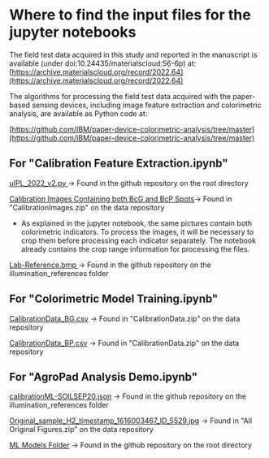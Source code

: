 # Where to find the input files for the jupyter notebooks

The  field  test  data  acquired  in  this  study  and  reported  in  the  manuscript  is  available  (under doi:10.24435/materialscloud:56-6p) at: [https://archive.materialscloud.org/record/2022.64](https://archive.materialscloud.org/record/2022.64)

The algorithms for processing the field test data acquired with the paper-based sensing devices, including image feature extraction and colorimetric analysis, are available as Python code at:

[https://github.com/IBM/paper-device-colorimetric-analysis/tree/master](https://github.com/IBM/paper-device-colorimetric-analysis/tree/master)

## For "Calibration Feature Extraction.ipynb"

[uIPL_2022_v2.py ](https://github.com/IBM/paper-device-colorimetric-analysis/blob/master/uIPL_2022_v2.py)→ Found in the github repository on the root directory

[Calibration Images Containing both BcG and BcP Spots](https://archive.materialscloud.org/record/file?filename=CalibrationImages.zip&record_id=1331)→ Found in "CalibrationImages.zip" on the data repository

* As explained in the jupyter notebook, the same pictures contain both colorimetric indicators. To process the images, it will be necessary to crop them before processing each indicator separately. The notebook already contains the crop range information for processing the files.


[Lab-Reference.bmp ](https://github.com/IBM/paper-device-colorimetric-analysis/blob/master/Illumination_references/Lab-Referece.bmp)→ Found in the github repository on the illumination_references folder

## For "Colorimetric Model Training.ipynb"

[CalibrationData_BG.csv](https://archive.materialscloud.org/record/file?filename=CalibrationData.zip&record_id=1331) → Found in "CalibrationData.zip" on the data repository

[CalibrationData_BP.csv](https://archive.materialscloud.org/record/file?filename=CalibrationData.zip&record_id=1331) → Found in "CalibrationData.zip" on the data repository

## For "AgroPad Analysis Demo.ipynb"

[calibrationML-SOILSEP20.json](https://github.com/IBM/paper-device-colorimetric-analysis/blob/master/Illumination_references/calibrationML-SOILSEP20.json) → Found in the github repository on the illumination_references folder

[Original_sample_H2_timestamp_1616003467_ID_5529.jpg](https://archive.materialscloud.org/record/file?filename=All+Original+Figures.zip&record_id=1331) → Found in "All Original Figures.zip" on the data repository

[ML Models Folder](https://github.com/IBM/paper-device-colorimetric-analysis/tree/master/ML_models) → Found in the github repository on the root directory

